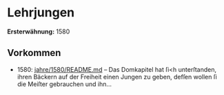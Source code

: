 # Lehrjungen

**Ersterwähnung:** 1580

## Vorkommen
- 1580: [jahre/1580/README.md](../jahre/1580/README.md) – Das Domkapitel hat ſi<h unterſtanden, ihren Bäckern
auf der Freiheit einen Jungen zu geben, defſen wollen ſi
die Meiſter gebrauchen und ihn...
